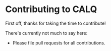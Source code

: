 # Contributing to CALQ

First off, thanks for taking the time to contribute!

There's currently not much to say here:

* Please file pull requests for all contributions.
